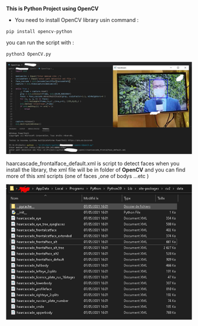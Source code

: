 
**This is Python Project using OpenCV**

- You need to install OpenCV library usin command :
```
pip install opencv-python
```

you can run the script with :
```
python3 OpenCV.py
```


![plot](./Capture.jpg)



haarcascade_frontalface_default.xml is script to detect faces 
when you install the library, the xml file  will be in folder of **OpenCV** and you can find more of this xml scripts (one of faces ,one of bodys ...etc ) 



![plot](./Capture2.PNG)
